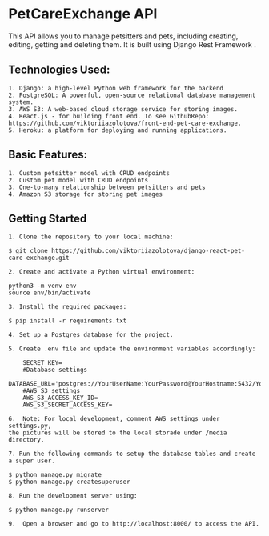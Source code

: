 # PetCareExchange API

This API allows you to manage petsitters and pets, including creating, editing, getting and deleting them. It is built using Django Rest Framework .


## Technologies Used:

    1. Django: a high-level Python web framework for the backend
    2. PostgreSQL: A powerful, open-source relational database management system.
    3. AWS S3: A web-based cloud storage service for storing images.
    4. React.js - for building front end. To see GithubRepo: https://github.com/viktoriiazolotova/front-end-pet-care-exchange.
    5. Heroku: a platform for deploying and running applications.

## Basic Features:

    1. Custom petsitter model with CRUD endpoints
    2. Custom pet model with CRUD endpoints
    3. One-to-many relationship between petsitters and pets
    4. Amazon S3 storage for storing pet images


## Getting Started

    1. Clone the repository to your local machine:
    
    $ git clone https://github.com/viktoriiazolotova/django-react-pet-care-exchange.git
    
    2. Create and activate a Python virtual environment:
    
    python3 -m venv env
    source env/bin/activate
   
    3. Install the required packages:
    
    $ pip install -r requirements.txt
    
    4. Set up a Postgres database for the project.
    
    5. Create .env file and update the environment variables accordingly:
        
        SECRET_KEY=
        #Database settings
        DATABASE_URL='postgres://YourUserName:YourPassword@YourHostname:5432/YourDatabaseName'
        #AWS S3 settings
        AWS_S3_ACCESS_KEY_ID=
        AWS_S3_SECRET_ACCESS_KEY=
    
    6.  Note: For local development, comment AWS settings under settings.py, 
    the pictures will be stored to the local storade under /media directory.
    
    7. Run the following commands to setup the database tables and create a super user.
    
    $ python manage.py migrate
    $ python manage.py createsuperuser
    
    8. Run the development server using:
   
    $ python manage.py runserver
   
    9.  Open a browser and go to http://localhost:8000/ to access the API.

